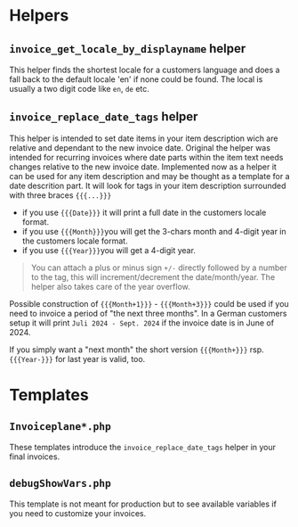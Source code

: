 # Helpers
## `invoice_get_locale_by_displayname` helper

This helper finds the shortest locale for a customers language and does a fall back to the default locale 'en' if none could be found.
The local is usually a two digit code like `en`, `de` etc.

## `invoice_replace_date_tags` helper

This helper is intended to set date items in your item description wich are relative and dependant to the new invoice date.
Original the helper was intended for recurring invoices where date parts within the item text needs changes relative to the new invoice date.
Implemented now as a helper it can be used for any item description and may be thought as a template for a date descrition part.
It will look for tags in your item description surrounded with three braces `{{{...}}}`
* if you use `{{{Date}}}` it will print a full date in the customers locale format.
* if you use `{{{Month}}}`you will get the 3-chars month and 4-digit year in the customers locale format.
* if you use `{{{Year}}}`you will get a 4-digit year.
> You can attach a plus or minus sign `+/-` directly followed by a number to the tag, this will increment/decrement the date/month/year. The helper also takes care of the year overflow.

Possible construction of `{{{Month+1}}}` - `{{{Month+3}}}` could be used if you need to invoice a period of "the next three months". 
In a German customers setup it will print `Juli 2024 - Sept. 2024` if the invoice date is in June of 2024.

If you simply want a "next month" the short version `{{{Month+}}}` rsp. `{{{Year-}}}` for last year is valid, too.

# Templates

## `Invoiceplane*.php`

These templates introduce the `invoice_replace_date_tags` helper in your final invoices.


## `debugShowVars.php`

This template is not meant for production but to see available variables if you need to customize your invoices.
